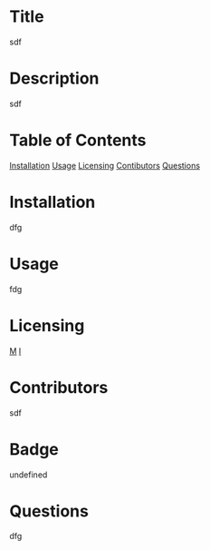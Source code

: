# Title
sdf
# Description
sdf
# Table of Contents
[Installation](#installation)
[Usage](#usage)
[Licensing](#license)
[Contibutors](#contributors)
[Questions](#questions)
# Installation
dfg
# Usage
fdg
# Licensing
[M](https://opensource.org/licenses/MIT)
[I](https://choosealicense.com/licenses/gpl-3.0/)
# Contributors
sdf
# Badge
undefined
# Questions
dfg